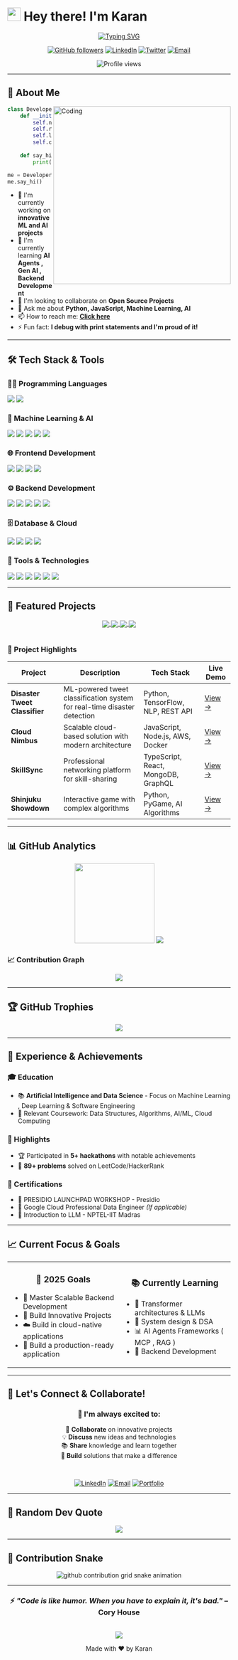# <img src="https://raw.githubusercontent.com/MartinHeinz/MartinHeinz/master/wave.gif" width="30px" height="30px" /> Hey there! I'm Karan

<!-- Typing SVG -->
<p align="center">
  <a href="https://github.com/DenverCoder1/readme-typing-svg">
    <img src="https://readme-typing-svg.herokuapp.com?font=Fira+Code&pause=1000&color=2E9EF7&center=true&vCenter=true&width=435&lines=Full+Stack+Developer;Machine+Learning+Enthusiast;Open+Source+Contributor;Always+Learning+New+Things" alt="Typing SVG" />
  </a>
</p>

<!-- Social badges -->
<p align="center">
  <a href="https://github.com/Karan4789"><img src="https://img.shields.io/github/followers/Karan4789?label=GitHub&style=for-the-badge&logo=github&logoColor=white&color=0891b2&labelColor=1c1917" alt="GitHub followers" /></a>
  <a href="https://www.linkedin.com/in/"><img src="https://img.shields.io/badge/LinkedIn-0077B5?style=for-the-badge&logo=linkedin&logoColor=white" alt="LinkedIn" /></a>
  <a href="https://twitter.com/"><img src="https://img.shields.io/badge/Twitter-1DA1F2?style=for-the-badge&logo=twitter&logoColor=white" alt="Twitter" /></a>
  <a href="mailto:your.email@example.com"><img src="https://img.shields.io/badge/Email-D14836?style=for-the-badge&logo=gmail&logoColor=white" alt="Email" /></a>
</p>

<!-- Profile views counter -->
<p align="center">
  <img src="https://komarev.com/ghpvc/?username=Karan4789&label=Profile%20views&color=0e75b6&style=flat" alt="Profile views" />
</p>

---

## 🚀 About Me

<img align="right" alt="Coding" width="400" src="https://cdn.dribbble.com/users/1162077/screenshots/3848914/programmer.gif">

```python
class Developer:
    def __init__(self):
        self.name = "Karunakaran M"
        self.role = "AI & Software Engineer"
        self.language_spoken = ["en_US", "tn_IN"]
        self.current_focus = "Building innovative scalable solutions"
        
    def say_hi(self):
        print("Thanks for dropping by! Let's build something amazing together!")

me = Developer()
me.say_hi()
```

- 🔭 I'm currently working on **innovative ML and AI projects**
- 🌱 I'm currently learning **AI Agents , Gen AI , Backend Development**
- 👯 I'm looking to collaborate on **Open Source Projects**
- 💬 Ask me about **Python, JavaScript, Machine Learning, AI**
- 📫 How to reach me: **[Click here](mailto:karan2301.m@gmail.com)**
- ⚡ Fun fact: **I debug with print statements and I'm proud of it!**

---

## 🛠️ Tech Stack & Tools

### 👨‍💻 Programming Languages
<p align="left">
  <img src="https://img.shields.io/badge/Python-FFD43B?style=for-the-badge&logo=python&logoColor=blue" />
  <img src="https://img.shields.io/badge/JavaScript-323330?style=for-the-badge&logo=javascript&logoColor=F7DF1E" />
</p>

### 🤖 Machine Learning & AI
<p align="left">
  <img src="https://img.shields.io/badge/PyTorch-EE4C2C?style=for-the-badge&logo=pytorch&logoColor=white" />
  <img src="https://img.shields.io/badge/scikit_learn-F7931E?style=for-the-badge&logo=scikit-learn&logoColor=white" />
  <img src="https://img.shields.io/badge/Keras-FF0000?style=for-the-badge&logo=keras&logoColor=white" />
  <img src="https://img.shields.io/badge/Pandas-2C2D72?style=for-the-badge&logo=pandas&logoColor=white" />
  <img src="https://img.shields.io/badge/Numpy-777BB4?style=for-the-badge&logo=numpy&logoColor=white" />
</p>

### 🌐 Frontend Development
<p align="left">
  <img src="https://img.shields.io/badge/React-20232A?style=for-the-badge&logo=react&logoColor=61DAFB" />
  <img src="https://img.shields.io/badge/Tailwind_CSS-38B2AC?style=for-the-badge&logo=tailwind-css&logoColor=white" />
  <img src="https://img.shields.io/badge/HTML5-E34F26?style=for-the-badge&logo=html5&logoColor=white" />
  <img src="https://img.shields.io/badge/CSS3-1572B6?style=for-the-badge&logo=css3&logoColor=white" />
</p>

### ⚙️ Backend Development
<p align="left">
  <img src="https://img.shields.io/badge/Node.js-339933?style=for-the-badge&logo=nodedotjs&logoColor=white" />
  <img src="https://img.shields.io/badge/Express.js-000000?style=for-the-badge&logo=express&logoColor=white" />
  <img src="https://img.shields.io/badge/Flask-000000?style=for-the-badge&logo=flask&logoColor=white" />
  <img src="https://img.shields.io/badge/FastAPI-109989?style=for-the-badge&logo=FASTAPI&logoColor=white" />
  <img src="https://img.shields.io/badge/REST%20API-00BFFF?style=for-the-badge&logo=postman&logoColor=white" />
</p>

### 🗄️ Database & Cloud
<p align="left">
  <img src="https://img.shields.io/badge/MongoDB-4EA94B?style=for-the-badge&logo=mongodb&logoColor=white" />
  <img src="https://img.shields.io/badge/PostgreSQL-316192?style=for-the-badge&logo=postgresql&logoColor=white" />
  <img src="https://img.shields.io/badge/MySQL-005C84?style=for-the-badge&logo=mysql&logoColor=white" />
  <img src="https://img.shields.io/badge/Docker-2CA5E0?style=for-the-badge&logo=docker&logoColor=white" />
</p>

### 🔧 Tools & Technologies
<p align="left">
  <img src="https://img.shields.io/badge/Git-F05032?style=for-the-badge&logo=git&logoColor=white" />
  <img src="https://img.shields.io/badge/GitHub-100000?style=for-the-badge&logo=github&logoColor=white" />
  <img src="https://img.shields.io/badge/VS_Code-007ACC?style=for-the-badge&logo=visual%20studio%20code&logoColor=white" />
  <img src="https://img.shields.io/badge/Jupyter-F37626.svg?&style=for-the-badge&logo=Jupyter&logoColor=white" />
  <img src="https://img.shields.io/badge/Postman-FF6C37?style=for-the-badge&logo=Postman&logoColor=white" />
  <img src="https://img.shields.io/badge/Linux-FCC624?style=for-the-badge&logo=linux&logoColor=black" />
</p>

---

## 🚀 Featured Projects

<div align="center">
  <a href="https://github.com/Karan4789/Disaster_Tweet_Classifier">
    <img align="center" src="https://github-readme-stats.vercel.app/api/pin/?username=Karan4789&repo=Disaster_Tweet_Classifier&theme=radical" />
  </a>
  <a href="https://github.com/Karan4789/Cloud-Nimbus">
    <img align="center" src="https://github-readme-stats.vercel.app/api/pin/?username=Karan4789&repo=Cloud-Nimbus&theme=radical" />
  </a>
  <a href="https://github.com/Karan4789/SkillSync">
    <img align="center" src="https://github-readme-stats.vercel.app/api/pin/?username=Karan4789&repo=SkillSync&theme=radical" />
  </a>
  <a href="https://github.com/Karan4789/Shinjuku-Showdown">
    <img align="center" src="https://github-readme-stats.vercel.app/api/pin/?username=Karan4789&repo=Shinjuku-Showdown&theme=radical" />
  </a>
</div>

<br/>

### 🎯 Project Highlights

| Project | Description | Tech Stack | Live Demo |
|---------|-------------|------------|-----------|
| **Disaster Tweet Classifier** | ML-powered tweet classification system for real-time disaster detection | Python, TensorFlow, NLP, REST API | [View →](https://github.com/Karan4789/Disaster_Tweet_Classifier) |
| **Cloud Nimbus** | Scalable cloud-based solution with modern architecture | JavaScript, Node.js, AWS, Docker | [View →](https://github.com/Karan4789/Cloud-Nimbus) |
| **SkillSync** | Professional networking platform for skill-sharing | TypeScript, React, MongoDB, GraphQL | [View →](https://github.com/Karan4789/SkillSync) |
| **Shinjuku Showdown** | Interactive game with complex algorithms | Python, PyGame, AI Algorithms | [View →](https://github.com/Karan4789/Shinjuku-Showdown) |

---

## 📊 GitHub Analytics

<div align="center">
  
  <img height="180em" src="https://github-readme-stats.vercel.app/api/top-langs/?username=Karan4789&layout=compact&langs_count=8&theme=radical"/>
  <img src="https://github-readme-streak-stats.herokuapp.com/?user=Karan4789&theme=radical&hide_border=false" />
</div>


### 📈 Contribution Graph

<div align="center">
  <img src="https://github-readme-activity-graph.vercel.app/graph?username=Karan4789&theme=radical&hide_border=false&area=true" />
</div>

---

## 🏆 GitHub Trophies

<div align="center">
  <img src="https://github-profile-trophy.vercel.app/?username=Karan4789&theme=radical&no-frame=false&no-bg=false&margin-w=4&row=1" />
</div>

---

## 💼 Experience & Achievements

### 🎓 Education
- 📚 **Artificial Intelligence and Data Science** - Focus on Machine Learning , Deep Learning & Software Engineering
- 🏅 Relevant Coursework: Data Structures, Algorithms, AI/ML, Cloud Computing

### 🌟 Highlights
- 🏆 Participated in **5+ hackathons** with notable achievements
- 🎯 **89+ problems** solved on LeetCode/HackerRank

### 📜 Certifications
- 🏅 PRESIDIO LAUNCHPAD WORKSHOP - Presidio
- 🏅 Google Cloud Professional Data Engineer *(If applicable)*
- 🏅 Introduction to LLM - NPTEL-IIT Madras

---

## 📈 Current Focus & Goals

<table>
  <tr>
    <td align="center" width="50%">
      <h3>🎯 2025 Goals</h3>
      <ul align="left">
        <li>🚀 Master Scalable Backend Development</li>
        <li>🚀 Build Innovative Projects</li>
        <li>☁️ Build in cloud-native applications</li>
        <li>🎯 Build a production-ready application</li>
      </ul>
    </td>
    <td align="center" width="50%">
      <h3>📚 Currently Learning</h3>
      <ul align="left">
        <li>🧠 Transformer architectures & LLMs</li>
        <li>🎨 System design & DSA</li>
        <li>📊 AI Agents Frameworks ( MCP , RAG )</li>
        <li>🔐 Backend Development </li>
      </ul>
    </td>
  </tr>
</table>

---

## 🤝 Let's Connect & Collaborate!

<div align="center">
  
  <h3>💬 I'm always excited to:</h3>
  
  🤝 **Collaborate** on innovative projects  
  💡 **Discuss** new ideas and technologies  
  📚 **Share** knowledge and learn together  
  🚀 **Build** solutions that make a difference  
  
  <br/>
  
  [![LinkedIn](https://img.shields.io/badge/LinkedIn-Let's_Connect-0077B5?style=for-the-badge&logo=linkedin&logoColor=white)](https://www.linkedin.com/in/karunakaran-m-7968142a1/)
  [![Email](https://img.shields.io/badge/Email-Say_Hello-D14836?style=for-the-badge&logo=gmail&logoColor=white)](mailto:karan2301.m@gmail.com)
  [![Portfolio](https://img.shields.io/badge/Portfolio-Check_Out-FF5722?style=for-the-badge&logo=google-chrome&logoColor=white)](https://your-portfolio.com)
  
</div>

---

## 💭 Random Dev Quote

<div align="center">
  <img src="https://quotes-github-readme.vercel.app/api?type=horizontal&theme=radical" />
</div>

---

## 🐍 Contribution Snake

<div align="center">
  <picture>
    <source media="(prefers-color-scheme: dark)" srcset="https://raw.githubusercontent.com/Karan4789/Karan4789/output/github-contribution-grid-snake-dark.svg">
    <source media="(prefers-color-scheme: light)" srcset="https://raw.githubusercontent.com/Karan4789/Karan4789/output/github-contribution-grid-snake.svg">
    <img alt="github contribution grid snake animation" src="https://raw.githubusercontent.com/Karan4789/Karan4789/output/github-contribution-grid-snake.svg">
  </picture>
</div>

---

<div align="center">
  
  ### ⚡ *"Code is like humor. When you have to explain it, it's bad."* – Cory House
  
  <br/>
  
  <img src="https://capsule-render.vercel.app/api?type=waving&color=gradient&height=100&section=footer" />
  
  <p>Made with ❤️ by Karan</p>
  
</div>
